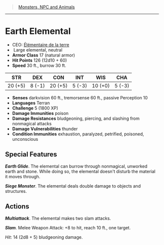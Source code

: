 ﻿---
!MonsterItem
Family: MonsterVO
Type: elemental
Size: Large
Alignment: neutral
ArmorClass: 17 (natural armor)
HitPoints: 126 (12d10 + 60)
Speed: 30 ft., burrow 30 ft.
Strength: 20 (+5)
Dexterity: ' 8 (-1)'
Constitution: 20 (+5)
Intelligence: ' 5 (-3)'
Wisdom: 10 (+0)
Charisma: ' 5 (-3)'
DamageImmunities: poison
ConditionImmunities: exhaustion, paralyzed, petrified, poisoned, unconscious
DamageResistances: bludgeoning, piercing, and slashing from nonmagical attacks
Senses: darkvision 60 ft., tremorsense 60 ft., passive Perception 10
Languages: Terran
Challenge: 5 (1800 XP)
Id: monsters_vo.md#earth-elemental
ParentLink: monsters_vo.md#monsters-npc-and-animals
Name: Earth Elemental
ParentName: Monsters, NPC and Animals
NameLevel: 1
AltName: '[Élémentaire de la terre](hd_monsters_elementaire_de_la_terre.md)'
Attributes:
  Name: Earth Elemental
  Markdown: >+
    # <!--Name-->Earth Elemental<!--/Name-->


    - CEO: <!--AltName-->[Élémentaire de la terre](hd_monsters_elementaire_de_la_terre.md)<!--/AltName-->

    -  <!--Size-->Large<!--/Size--> <!--Type-->elemental<!--/Type-->, <!--Alignment-->neutral<!--/Alignment-->

    - **Armor Class** <!--ArmorClass-->17 (natural armor)<!--/ArmorClass-->

    - **Hit Points** <!--HitPoints-->126 (12d10 + 60)<!--/HitPoints-->

    - **Speed** <!--Speed-->30 ft., burrow 30 ft.<!--/Speed-->


    |STR|DEX|CON|INT|WIS|CHA|

    |---|---|---|---|---|---|

    |<!--Strength-->20 (+5)<!--/Strength-->|<!--Dexterity--> 8 (-1)<!--/Dexterity-->|<!--Constitution-->20 (+5)<!--/Constitution-->|<!--Intelligence--> 5 (-3)<!--/Intelligence-->|<!--Wisdom-->10 (+0)<!--/Wisdom-->|<!--Charisma--> 5 (-3)<!--/Charisma-->|


    - **Senses** <!--Senses-->darkvision 60 ft., tremorsense 60 ft., passive Perception 10<!--/Senses-->

    - **Languages** <!--Languages-->Terran<!--/Languages-->

    - **Challenge** <!--Challenge-->5 (1800 XP)<!--/Challenge-->

    - **Damage Immunities** <!--DamageImmunities-->poison<!--/DamageImmunities-->

    - **Damage Resistances** <!--DamageResistances-->bludgeoning, piercing, and slashing from nonmagical attacks<!--/DamageResistances-->

    - **Damage Vulnerabilities** thunder

    - **Condition Immunities** <!--ConditionImmunities-->exhaustion, paralyzed, petrified, poisoned, unconscious<!--/ConditionImmunities-->


    ## Special Features


    **_Earth Glide_**. The elemental can burrow through nonmagical, unworked earth and stone. While doing so, the elemental doesn't disturb the material it moves through.


    **_Siege Monster_**. The elemental deals double damage to objects and structures.


    ## Actions


    **_Multiattack_**. The elemental makes two slam attacks.


    **_Slam_**. Melee Weapon Attack: +8 to hit, reach 10 ft., one target.


    _Hit_: 14 (2d8 + 5) bludgeoning damage.

  AltName: '[Élémentaire de la terre](hd_monsters_elementaire_de_la_terre.md)'
  Size: Large
  Type: elemental
  Alignment: neutral
  ArmorClass: 17 (natural armor)
  HitPoints: 126 (12d10 + 60)
  Speed: 30 ft., burrow 30 ft.
  Strength: 20 (+5)
  Dexterity: ' 8 (-1)'
  Constitution: 20 (+5)
  Intelligence: ' 5 (-3)'
  Wisdom: 10 (+0)
  Charisma: ' 5 (-3)'
  Senses: darkvision 60 ft., tremorsense 60 ft., passive Perception 10
  Languages: Terran
  Challenge: 5 (1800 XP)
  DamageImmunities: poison
  DamageResistances: bludgeoning, piercing, and slashing from nonmagical attacks
  ConditionImmunities: exhaustion, paralyzed, petrified, poisoned, unconscious
AttributesDictionary: >+
  Name: Earth Elemental

  Markdown: >+

    # <!--Name-->Earth Elemental<!--/Name-->





    - CEO: <!--AltName-->[Élémentaire de la terre](hd_monsters_elementaire_de_la_terre.md)<!--/AltName-->



    -  <!--Size-->Large<!--/Size--> <!--Type-->elemental<!--/Type-->, <!--Alignment-->neutral<!--/Alignment-->



    - **Armor Class** <!--ArmorClass-->17 (natural armor)<!--/ArmorClass-->



    - **Hit Points** <!--HitPoints-->126 (12d10 + 60)<!--/HitPoints-->



    - **Speed** <!--Speed-->30 ft., burrow 30 ft.<!--/Speed-->





    |STR|DEX|CON|INT|WIS|CHA|



    |---|---|---|---|---|---|



    |<!--Strength-->20 (+5)<!--/Strength-->|<!--Dexterity--> 8 (-1)<!--/Dexterity-->|<!--Constitution-->20 (+5)<!--/Constitution-->|<!--Intelligence--> 5 (-3)<!--/Intelligence-->|<!--Wisdom-->10 (+0)<!--/Wisdom-->|<!--Charisma--> 5 (-3)<!--/Charisma-->|





    - **Senses** <!--Senses-->darkvision 60 ft., tremorsense 60 ft., passive Perception 10<!--/Senses-->



    - **Languages** <!--Languages-->Terran<!--/Languages-->



    - **Challenge** <!--Challenge-->5 (1800 XP)<!--/Challenge-->



    - **Damage Immunities** <!--DamageImmunities-->poison<!--/DamageImmunities-->



    - **Damage Resistances** <!--DamageResistances-->bludgeoning, piercing, and slashing from nonmagical attacks<!--/DamageResistances-->



    - **Damage Vulnerabilities** thunder



    - **Condition Immunities** <!--ConditionImmunities-->exhaustion, paralyzed, petrified, poisoned, unconscious<!--/ConditionImmunities-->





    ## Special Features





    **_Earth Glide_**. The elemental can burrow through nonmagical, unworked earth and stone. While doing so, the elemental doesn't disturb the material it moves through.





    **_Siege Monster_**. The elemental deals double damage to objects and structures.





    ## Actions





    **_Multiattack_**. The elemental makes two slam attacks.





    **_Slam_**. Melee Weapon Attack: +8 to hit, reach 10 ft., one target.





    _Hit_: 14 (2d8 + 5) bludgeoning damage.



  AltName: '[Élémentaire de la terre](hd_monsters_elementaire_de_la_terre.md)'

  Size: Large

  Type: elemental

  Alignment: neutral

  ArmorClass: 17 (natural armor)

  HitPoints: 126 (12d10 + 60)

  Speed: 30 ft., burrow 30 ft.

  Strength: 20 (+5)

  Dexterity: ' 8 (-1)'

  Constitution: 20 (+5)

  Intelligence: ' 5 (-3)'

  Wisdom: 10 (+0)

  Charisma: ' 5 (-3)'

  Senses: darkvision 60 ft., tremorsense 60 ft., passive Perception 10

  Languages: Terran

  Challenge: 5 (1800 XP)

  DamageImmunities: poison

  DamageResistances: bludgeoning, piercing, and slashing from nonmagical attacks

  ConditionImmunities: exhaustion, paralyzed, petrified, poisoned, unconscious

---
> [Monsters, NPC and Animals](srd_monsters.md)

---

# Earth Elemental

- CEO: [Élémentaire de la terre](hd_monsters_elementaire_de_la_terre.md)
-  Large elemental, neutral
- **Armor Class** 17 (natural armor)
- **Hit Points** 126 (12d10 + 60)
- **Speed** 30 ft., burrow 30 ft.

|STR|DEX|CON|INT|WIS|CHA|
|---|---|---|---|---|---|
|20 (+5)| 8 (-1)|20 (+5)| 5 (-3)|10 (+0)| 5 (-3)|

- **Senses** darkvision 60 ft., tremorsense 60 ft., passive Perception 10
- **Languages** Terran
- **Challenge** 5 (1800 XP)
- **Damage Immunities** poison
- **Damage Resistances** bludgeoning, piercing, and slashing from nonmagical attacks
- **Damage Vulnerabilities** thunder
- **Condition Immunities** exhaustion, paralyzed, petrified, poisoned, unconscious

## Special Features

**_Earth Glide_**. The elemental can burrow through nonmagical, unworked earth and stone. While doing so, the elemental doesn't disturb the material it moves through.

**_Siege Monster_**. The elemental deals double damage to objects and structures.

## Actions

**_Multiattack_**. The elemental makes two slam attacks.

**_Slam_**. Melee Weapon Attack: +8 to hit, reach 10 ft., one target.

_Hit_: 14 (2d8 + 5) bludgeoning damage.

